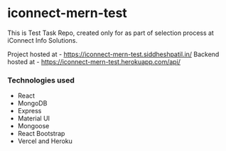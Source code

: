 # iconnect-mern-test
This is Test Task Repo, created only for as part of selection process at iConnect Info Solutions.

Project hosted at - https://iconnect-mern-test.siddheshpatil.in/
Backend hosted at - https://iconnect-mern-test.herokuapp.com/api/

### Technologies used

- React
- MongoDB
- Express
- Material UI
- Mongoose
- React Bootstrap
- Vercel and Heroku